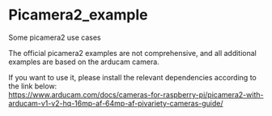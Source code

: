# Picamera2_example
Some picamera2 use cases

The official picamera2 examples are not comprehensive, and all additional examples are based on the arducam camera.

If you want to use it, please install the relevant dependencies according to the link below: <br>
https://www.arducam.com/docs/cameras-for-raspberry-pi/picamera2-with-arducam-v1-v2-hq-16mp-af-64mp-af-pivariety-cameras-guide/
